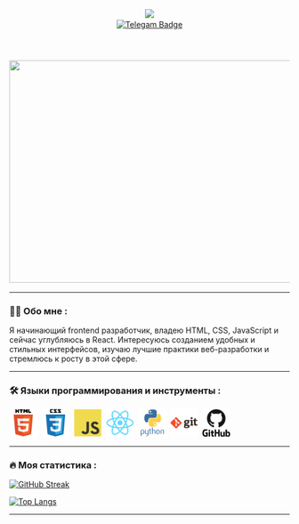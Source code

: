 <div id="header" align="center">
  <img src="https://media2.giphy.com/media/v1.Y2lkPTc5MGI3NjExNnNzMWk0czBxNWRnM3F3dG1jNmRpdXBnOWwzaWZkN2U4ZTBh44uss7DrXpK46kRZHyqqZdKY1CU7S7hfYnlfaWQmY3Q9Zw/78XCFBGOlS6keY1Bil/giphy.gif" width="100"/>
</div>
<div id="badges" align="center">
  <a href="https://t.me/gazizov702">
    <img src="https://img.shields.io/badge/Telegram-blue?style=for-the-badge&logo=Telegram&logoColor=white" alt="Telegam Badge"/>
  </a>
</div>
<div align="center">
 <img src="https://komarev.com/ghpvc/?username=Gazizov702&style=flat-square&color=blue" alt=""/>
  <h1 align="center">
</h1>
 </div>
 <div align="center">
  <img src="https://media2.giphy.com/media/v1.Y2lkPTBh44uss7DrXpK46kRZHyqqZdKY1CU7S7hlNmlmaHJxOTBh44uss7DrXpK46kRZHyqqZdKY1CU7S7hlcm5hbF9naWZfYnlfaWQmY3Q9Zw/gh0RRgkTXedvF0pDc0/giphy.gif" width="600" height="400"/>
</div>

---

### :man_technologist: Обо мне :
Я начинающий frontend разработчик, владею HTML, CSS, JavaScript и сейчас углубляюсь в React. Интересуюсь созданием удобных и стильных интерфейсов, изучаю лучшие практики веб-разработки и стремлюсь к росту в этой сфере.

---

### :hammer_and_wrench: Языки программирования и инструменты :
<div>
  <img src="https://github.com/devicons/devicon/blob/master/icons/html5/html5-original-wordmark.svg" title="html" alt="html" width="50" height="50"/>&nbsp;
  <img src="https://github.com/devicons/devicon/blob/master/icons/css3/css3-original-wordmark.svg" title="CSS" alt="CSS" width="50" height="50"/>&nbsp;
  <img src="https://github.com/devicons/devicon/blob/master/icons/javascript/javascript-original.svg" title="JS" alt="JS" width="50" height="50"/>&nbsp;
  <img src="https://github.com/devicons/devicon/blob/master/icons/react/react-original.svg" title="React" alt="React" width="50" height="50"/>&nbsp;
  <img src="https://github.com/devicons/devicon/blob/master/icons/python/python-original-wordmark.svg" title="Python" alt="Python" width="50" height="50"/>&nbsp;
  <img src="https://github.com/devicons/devicon/blob/master/icons/git/git-original-wordmark.svg" title="Git" alt="Git" width="50" height="50"/>&nbsp;
  <img src="https://github.com/devicons/devicon/blob/master/icons/github/github-original-wordmark.svg" title="GitHub" alt="GitHub" width="50" height="50"/>&nbsp;
</div>

---
### :fire: Моя статистика :
  [![GitHub Streak](http://github-readme-streak-stats.herokuapp.com?user=Gazizov702&theme=dark)](https://git.io/streak-stats)

  [![Top Langs](https://github-readme-stats.vercel.app/api/top-langs/?username=Gazizov702&layout=compact&theme=vision-friendly-dark)](https://github.com/anuraghazra/github-readme-stats)

---


  
